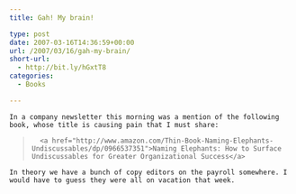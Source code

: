 ```yaml
---
title: Gah! My brain!

type: post
date: 2007-03-16T14:36:59+00:00
url: /2007/03/16/gah-my-brain/
short-url:
  - http://bit.ly/hGxtT8
categories:
  - Books

---
```

<div class='microid-mailto+http:sha1:5d7c1e9e30a1a10e17d484d3383194e5ce215c01'>
  
    In a company newsletter this morning was a mention of the following book, whose title is causing pain that I must share:
  
  
  <blockquote>
    
      <a href="http://www.amazon.com/Thin-Book-Naming-Elephants-Undiscussables/dp/0966537351">Naming Elephants: How to Surface Undiscussables for Greater Organizational Success</a>
    
  </blockquote>
  
  
    In theory we have a bunch of copy editors on the payroll somewhere. I would have to guess they were all on vacation that week.
  
